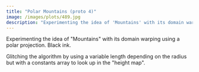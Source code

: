 ```yaml
---
title: "Polar Mountains (proto 4)"
image: /images/plots/489.jpg
description: "Experimenting the idea of 'Mountains' with its domain warping using a polar projection."
---
```


Experimenting the idea of "Mountains" with its domain warping using a polar projection. Black ink.

Glitching the algorithm by using a variable length depending on the radius but with a constants array to look up in the "height map".
